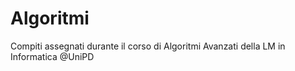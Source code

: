 # Algoritmi
Compiti assegnati durante il corso di Algoritmi Avanzati della LM in Informatica @UniPD
